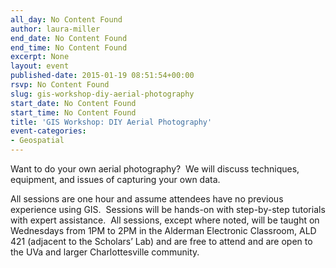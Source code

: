 ```yaml
---
all_day: No Content Found
author: laura-miller
end_date: No Content Found
end_time: No Content Found
excerpt: None
layout: event
published-date: 2015-01-19 08:51:54+00:00
rsvp: No Content Found
slug: gis-workshop-diy-aerial-photography
start_date: No Content Found
start_time: No Content Found
title: 'GIS Workshop: DIY Aerial Photography'
event-categories:
- Geospatial
---
```


Want to do your own aerial photography?  We will discuss techniques, equipment, and issues of capturing your own data.

All sessions are one hour and assume attendees have no previous experience using GIS.  Sessions will be hands-on with step-by-step tutorials with expert assistance.  All sessions, except where noted, will be taught on Wednesdays from 1PM to 2PM in the Alderman Electronic Classroom, ALD 421 (adjacent to the Scholars’ Lab) and are free to attend and are open to the UVa and larger Charlottesville community.
